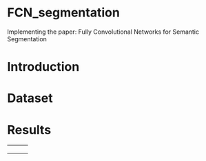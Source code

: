 # FCN_segmentation
Implementing the paper: Fully Convolutional Networks for Semantic Segmentation

# Introduction

# Dataset

# Results

||||
|-|-|-|
||[](https://github.com/MingtaoGuo/FCN_segmentation/blob/master/IMGS/1.jpg)|[](https://github.com/MingtaoGuo/FCN_segmentation/blob/master/IMGS/4.jpg)|
||[](https://github.com/MingtaoGuo/FCN_segmentation/blob/master/IMGS/2.jpg)|[](https://github.com/MingtaoGuo/FCN_segmentation/blob/master/IMGS/3.jpg)|
||[](https://github.com/MingtaoGuo/FCN_segmentation/blob/master/IMGS/5.jpg)|[](https://github.com/MingtaoGuo/FCN_segmentation/blob/master/IMGS/6.jpg)|

